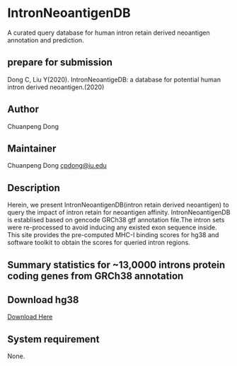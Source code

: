 # IntronNeoantigenDB
A curated query database for human intron retain derived neoantigen  annotation and prediction.

## prepare for submission
Dong C, Liu Y(2020). IntronNeoantigeDB: a database for potential human intron derived neoantigen.(2020)

## Author
Chuanpeng Dong

## Maintainer
Chuanpeng Dong <cpdong@iu.edu>

## Description
Herein, we present IntronNeoantigenDB(intron retain derived neoantigen) to query the impact of intron retain for neoantigen affinity. IntronNeoantigenDB is establised based on gencode GRCh38 gtf annotation file.The intron sets were re-processed to avoid inducing any existed exon sequence inside. This site provides the pre-computed MHC-I binding scores for hg38 and software toolkit to obtain the scores for queried intron regions.

## Summary statistics for ~13,0000 introns protein coding genes from GRCh38 annotation



## Download hg38

[Download Here](https://)


## System requirement
None.
